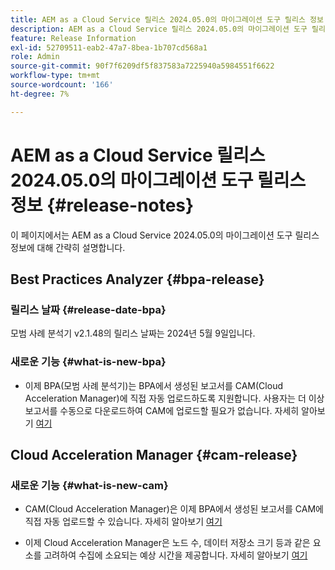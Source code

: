 ```yaml
---
title: AEM as a Cloud Service 릴리스 2024.05.0의 마이그레이션 도구 릴리스 정보
description: AEM as a Cloud Service 릴리스 2024.05.0의 마이그레이션 도구 릴리스 정보
feature: Release Information
exl-id: 52709511-eab2-47a7-8bea-1b707cd568a1
role: Admin
source-git-commit: 90f7f6209df5f837583a7225940a5984551f6622
workflow-type: tm+mt
source-wordcount: '166'
ht-degree: 7%

---
```


# AEM as a Cloud Service 릴리스 2024.05.0의 마이그레이션 도구 릴리스 정보 {#release-notes}

이 페이지에서는 AEM as a Cloud Service 2024.05.0의 마이그레이션 도구 릴리스 정보에 대해 간략히 설명합니다.

## Best Practices Analyzer {#bpa-release}

### 릴리스 날짜 {#release-date-bpa}

모범 사례 분석기 v2.1.48의 릴리스 날짜는 2024년 5월 9일입니다.

### 새로운 기능 {#what-is-new-bpa}

* 이제 BPA(모범 사례 분석기)는 BPA에서 생성된 보고서를 CAM(Cloud Acceleration Manager)에 직접 자동 업로드하도록 지원합니다. 사용자는 더 이상 보고서를 수동으로 다운로드하여 CAM에 업로드할 필요가 없습니다. 자세히 알아보기 [여기](https://experienceleague.adobe.com/ko/docs/experience-manager-cloud-service/content/migration-journey/cloud-migration/best-practices-analyzer/using-best-practices-analyzer)

## Cloud Acceleration Manager {#cam-release}

### 새로운 기능 {#what-is-new-cam}

* CAM(Cloud Acceleration Manager)은 이제 BPA에서 생성된 보고서를 CAM에 직접 자동 업로드할 수 있습니다. 자세히 알아보기 [여기](https://experienceleague.adobe.com/en/docs/experience-manager-cloud-service/content/migration-journey/cloud-acceleration-manager/using-cam/cam-readiness-phase#best-practices-analysis)

* 이제 Cloud Acceleration Manager은 노드 수, 데이터 저장소 크기 등과 같은 요소를 고려하여 수집에 소요되는 예상 시간을 제공합니다. 자세히 알아보기 [여기](https://experienceleague.adobe.com/en/docs/experience-manager-cloud-service/content/migration-journey/cloud-migration/content-transfer-tool/ingesting-content)
